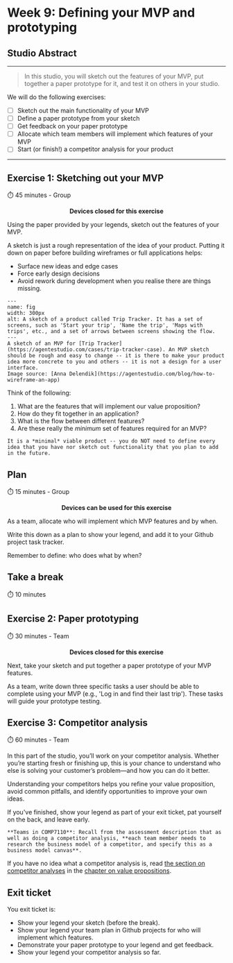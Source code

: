 # Week 9: Defining your MVP and prototyping

## Studio Abstract
---

> In this studio, you will sketch out the features of your MVP, put together a paper prototype for it, and test it on others in your studio.

We will do the following  exercises:

- [ ]  Sketch out the main functionality of your MVP
- [ ]  Define a paper prototype from your sketch
- [ ]  Get feedback on your paper prototype
- [ ]  Allocate which team members will implement which features of your MVP
- [ ]  Start (or finish!) a competitor analysis for your product
---



## Exercise 1: Sketching out your MVP

⏱️ 45 minutes - Group

<p style="text-align:center; font-weight:bold;"> Devices closed for this exercise </p> 

Using the paper provided by your legends, sketch out the features of your MVP. 

A sketch is just  a rough representation of the idea of your product. Putting it down on paper before building wireframes or full applications helps:
* Surface new ideas and edge cases
* Force early design decisions
* Avoid rework during development when you realise there are things missing.


```{figure} ./figs/sketch_of_MVP.jpg
---
name: fig
width: 300px
alt: A sketch of a product called Trip Tracker. It has a set of screens, such as 'Start your trip', 'Name the trip', 'Maps with trips', etc., and a set of arrows between screens showing the flow.
---
A sketch of an MVP for [Trip Tracker](https://agentestudio.com/cases/trip-tracker-case). An MVP sketch should be rough and easy to change -- it is there to make your product idea more concrete to you and others -- it is not a design for a user interface. 
Image source: [Anna Delendik](https://agentestudio.com/blog/how-to-wireframe-an-app) 
```


Think of the following:
1. What are the features that will implement our value proposition?
2. How do they fit together in an application?
3. What is the flow between different features?
4. Are these really the *minimum* set of features required for an MVP?

```{note}
It is a *minimal* viable product -- you do NOT need to define every idea that you have nor sketch out functionality that you plan to add in the future.
```


## Plan

⏱️ 15 minutes - Group

<p style="text-align:center; font-weight:bold;"> Devices can be used for this exercise </p> 

As a team, allocate who will implement which MVP features and by when. 

Write this down as a plan to show your legend, and add it to your Github project task tracker.

Remember to define: who does what by when?


## Take a break

⏱️ 10 minutes

## Exercise 2: Paper prototyping

⏱️ 30 minutes - Team

<p style="text-align:center; font-weight:bold;"> Devices closed for this exercise </p> 

Next, take your sketch and put together a paper prototype of your MVP features.

As a team, write down three specific tasks a user should be able to complete using your MVP (e.g., 'Log in and find their last trip'). These tasks will guide your prototype testing.



## Exercise 3: Competitor analysis

⏱️ 60 minutes - Team

In this part of the studio, you’ll work on your competitor analysis. Whether you’re starting fresh or finishing up, this is your chance to understand who else is solving your customer’s problem—and how you can do it better.

Understanding your competitors helps you refine your value proposition, avoid common pitfalls, and identify opportunities to improve your own ideas.

If you've finished, show your legend as part of your exit ticket, pat yourself on the back, and leave early.

```{note}
**Teams in COMP7110**: Recall from the assessment description that as well as doing a competitor analysis, **each team member needs to research the business model of a competitor, and specify this as a business model canvas**.
```

If you have no idea what a competitor analysis is, read [the section on competitor analyses](sec:value_proposition_canvas:competitor_analyses) in the [chapter on value propositions](sec:value_proposition_canvas).


## Exit ticket

You exit ticket is:
*  Show your legend your sketch (before the break).
*  Show your legend your team plan in Github projects for who will implement which features.
*  Demonstrate your paper prototype to your legend and get feedback.
*  Show your legend your competitor analysis so far.
